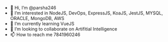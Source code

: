 - 👋 Hi, I’m @parsha246
- 👀 I’m interested in NodeJS, DevOps, ExpressJS, KoaJS, JestJS, MYSQL, ORACLE, MongoDB, AWS
- 🌱 I’m currently learning VueJS
- 💞️ I’m looking to collaborate on Artifitial Intelligence
- 📫 How to reach me 7841960246

<!---
parsha246/parsha246 is a ✨ special ✨ repository because its `README.md` (this file) appears on your GitHub profile.
You can click the Preview link to take a look at your changes.
--->
